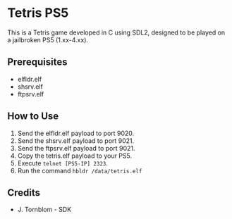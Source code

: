 # Tetris PS5

This is a Tetris game developed in C using SDL2, designed to be played on a jailbroken PS5 (1.xx-4.xx).

## Prerequisites
- elfldr.elf
- shsrv.elf
- ftpsrv.elf

## How to Use
1. Send the elfldr.elf payload to port 9020.
2. Send the shsrv.elf payload to port 9021.
3. Send the ftpsrv.elf payload to port 9021.
4. Copy the tetris.elf payload to your PS5.
5. Execute `telnet [PS5-IP] 2323`.
6. Run the command `hbldr /data/tetris.elf`

## Credits
- J. Tornblom - SDK
